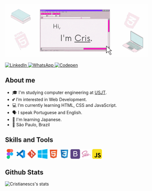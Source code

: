 ![image](./img/github-img.gif)

<a href="https://www.linkedin.com/in/cristianescs/">
  <img src=https://img.shields.io/badge/LinkedIn-0077B5?style=for-the-badge&logo=linkedin&logoColor=white"
       alt="LinkedIn">
</a>
<a href="https://web.whatsapp.com/send?phone=5511954839090">
  <img src="https://img.shields.io/badge/WhatsApp-25D366?style=for-the-badge&logo=whatsapp&logoColor=white"
       alt="WhatsApp">
</a>
<a href="https://codepen.io/cristiane-silva">
  <img src="https://img.shields.io/badge/Codepen-000000?style=for-the-badge&logo=codepen&logoColor=white"
       alt="Codepen">
</a>

## About me
- 🎓 I'm studying computer engineering at [USJT](https://www.usjt.br/).
- 💕 I’m interested in Web Development.
- 💻 I’m currently learning HTML, CSS and JavaScript.
- 🗣 I speak Portuguese and English.
- 🎎 I'm learning Japanese.
- 📌 São Paulo, Brazil

## Skills and Tools
![Figma](./img/logo/figma.png "Figma")  ![VSCode](./img/logo/vscode.png "Visual Studio Code")  ![git](./img/logo/git.png "Git")  ![windows](./img/logo/windows.png "Windows 10") ![html](./img/logo/html.png "HTML") ![css](./img/logo/css.png "CSS") ![bootstrap](./img/logo/bootstrap.png "Bootstrap") ![sass](./img/logo/sass.png "SASS") ![javascript](./img/logo/javascript.png "JavaScript")

## Github Stats
![Cristianescs's stats](https://github-readme-stats.vercel.app/api/top-langs/?username=cristianescs&show_icons=true&theme=default&layout=compact)